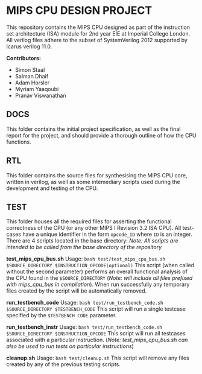 MIPS CPU DESIGN PROJECT
=======================
This repository contains the MIPS CPU designed as part of the instruction set
architecture (ISA) module for 2nd year EIE at Imperial College London. All verilog
files adhere to the subset of SystemVerilog 2012 supported by Icarus verilog 11.0.

**Contributors:**
- Simon Staal
- Salman Dhaif
- Adam Horsler
- Myriam Yaaqoubi
- Pranav Viswanathan

DOCS
----
This folder contains the initial project specification, as well as the final
report for the project, and should provide a thorough outline of how the CPU
functions.

RTL
---
This folder contains the source files for synthesising the MIPS CPU core, written
in verilog, as well as some intemediary scripts used during the development
and testing of the CPU.

TEST
----
This folder houses all the required files for asserting the functional correctness
of the CPU (or any other MIPS I Revision 3.2 ISA CPU). All test-cases have a unique
identifier in the form `opcode_ID` where `ID` is an integer.
There are 4 scripts located in the base directory:
*Note: All scripts are intended to be called from the base directory of the repository*

**test_mips_cpu_bus.sh**
Usage: `bash test/test_mips_cpu_bus.sh $SOURCE_DIRECTORY $INSTRUCTION_OPCODE(optional)`
This script (when called without the second parameter) performs an overall functional
analysis of the CPU found in the `$SOURCE_DIRECTORY` (*Note: will include all files prefixed
with mips_cpu_bus in compilation*). When run successfully any temporary files created
by the script will be automatically removed.

**run_testbench_code**
Usage: `bash test/run_testbench_code.sh $SOURCE_DIRECTORY $TESTBENCH_CODE`
This script will run a single testcase specified by the `$TESTBENCH CODE` parameter.

**run_testbench_instr**
Usage: `bash test/run_testbench_code.sh $SOURCE_DIRECTORY $INSTRUCTION_OPCODE`
This script will run all testcases associated with a particular instruction.
(*Note: test_mips_cpu_bus.sh can also be used to run tests on particular instructions*)

**cleanup.sh**
Usage: `bash test/cleanup.sh`
This script will remove any files created by any of the previous testing scripts.
